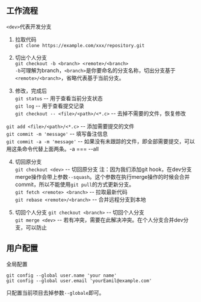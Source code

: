 ## 工作流程
`<dev>`代表开发分支
1. 拉取代码  
  `git clone https://example.com/xxx/repository.git`

2. 切出个人分支  
  `git checkout -b <branch> <remote>/<branch>`  
  `-b`可理解为branch，`<branch>`是你要命名的分支名称，切出分支基于`<remote>/<branch>`，省略代表基于当前分支。

3. 修改，完成后  
  `git status` -- 用于查看当前分支状态  
  `git log` -- 用于查看提交记录  
  `git checkout -- <file>/<path>/<*.c>` -- 去掉不需要的文件，恢复修改  

  `git add <file>/<path>/<*.c>` -- 添加需要提交的文件   
  `git commit -m 'message'` -- 填写备注信息  
  `git commit -a -m 'message'` -- 如果没有未跟踪的文件，即全部需要提交，可以用这条命令代替上面两条。-a === --all  

4. 切回原分支  
  `git checkout <dev>` -- 切回原分支
  注：因为我们添加git hook，在dev分支merge操作会带上参数`--squash`。这个参数在执行merge操作的时候会合并commit，所以不能使用`git pull`的方式更新分支。  
  `git fetch <remote> <branch>` -- 拉取最新代码  
  `git rebase <remote>/<branch>` -- 合并远程分支到本地  

5. 切回个人分支
  `git checkout <branch>` -- 切回个人分支  
  `git merge <dev>` -- 若有冲突，需要在此解决冲突。在个人分支合并dev分支，可以防止


## 用户配置
全局配置
```
git config --global user.name 'your name'
git config --global user.email 'yourEamil@example.com'
```
只配置当前项目去掉参数`--globale`即可。